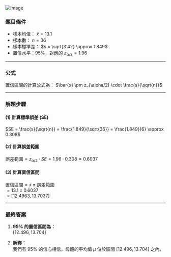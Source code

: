 ![image](https://github.com/user-attachments/assets/0df12b26-9f35-457d-b763-67e2be000da5)


### **題目條件**
- 樣本均值： $\bar{x} = 13.1$
- 樣本數： $n = 36$
- 樣本標準差： $s = \sqrt{3.42} \approx 1.849$
- 置信水平：95%，對應的 $z_{\alpha/2} = 1.96$

---

### **公式**
置信區間的計算公式為：
$\bar{x} \pm z_{\alpha/2} \cdot \frac{s}{\sqrt{n}}$

---

### **解題步驟**

#### **(1) 計算標準誤差 (SE)**
$SE = \frac{s}{\sqrt{n}} = \frac{1.849}{\sqrt{36}} = \frac{1.849}{6} \approx 0.308$

#### **(2) 計算誤差範圍**
$\text{誤差範圍} = z_{\alpha/2} \cdot SE = 1.96 \cdot 0.308 \approx 0.6037$

#### **(3) 計算置信區間**
$\text{置信區間} = \bar{x} \pm \text{誤差範圍}$  
$= 13.1 \pm 0.6037$  
$= [12.4963, 13.7037]$

---

### **最終答案**
1. **95% 的置信區間為：**  
   $[12.496, 13.704]$

2. **解釋：**  
   我們有 95% 的信心相信，母體的平均值 $\mu$ 位於區間 $[12.496, 13.704]$ 之內。
